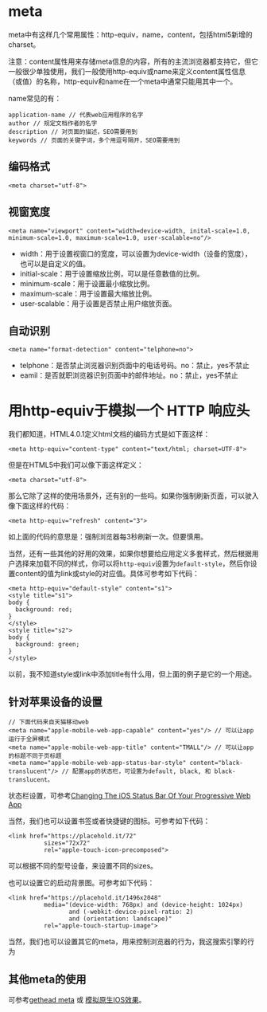 # meta

meta中有这样几个常用属性：http-equiv，name，content，包括html5新增的charset。

注意：content属性用来存储meta信息的内容，所有的主流浏览器都支持它，但它一般很少单独使用，我们一般使用http-equiv或name来定义content属性信息（或值）的名称，http-equiv和name在一个meta中通常只能用其中一个。

name常见的有：

```
application-name // 代表web应用程序的名字
author // 规定文档作者的名字
description // 对页面的描述，SEO需要用到
keywords // 页面的关键字词，多个用逗号隔开，SEO需要用到
```

## 编码格式

```
<meta charset="utf-8">
```

## 视窗宽度

```
<meta name="viewport" content="width=device-width, inital-scale=1.0, minimum-scale=1.0, maximum-scale=1.0, user-scalable=no"/>
```
* width：用于设置视窗口的宽度，可以设置为device-width（设备的宽度），也可以是自定义的值。
* initial-scale：用于设置缩放比例，可以是任意数值的比例。
* minimum-scale：用于设置最小缩放比例。
* maximum-scale：用于设置最大缩放比例。
* user-scalable：用于设置是否禁止用户缩放页面。

## 自动识别

```
<meta name="format-detection" content="telphone=no">
```

* telphone：是否禁止浏览器识别页面中的电话号码。no：禁止，yes不禁止
* eamil：是否就职浏览器识别页面中的邮件地址。no：禁止，yes不禁止

# 用http-equiv于模拟一个 HTTP 响应头

我们都知道，HTML4.0.1定义html文档的编码方式是如下面这样：

```
<meta http-equiv="content-type" content="text/html; charset=UTF-8">
```

但是在HTML5中我们可以像下面这样定义：

```
<meta charset="utf-8">
```

那么它除了这样的使用场景外，还有别的一些吗。如果你强制刷新页面，可以驶入像下面这样的代码：

```
<meta http-equiv="refresh" content="3">
```

如上面的代码的意思是：强制浏览器每3秒刷新一次。但要慎用。

当然，还有一些其他的好用的效果，如果你想要给应用定义多套样式，然后根据用户选择来加载不同的样式，你可以将`http-equiv`设置为`default-style`，然后你设置content的值为link或style的对应值。具体可参考如下代码：

```
<meta http-equiv="default-style" content="s1">
<style title="s1">
body {
  background: red;
}
</style>
<style title="s2">
body {
  background: green;
}
</style>
```

以前，我不知道style或link中添加title有什么用，但上面的例子是它的一个用途。

## 针对苹果设备的设置

```
// 下面代码来自天猫移动web
<meta name="apple-mobile-web-app-capable" content="yes"/> // 可以让app运行于全屏模式
<meta name="apple-mobile-web-app-title" content="TMALL"/> // 可以让app的标题不同于页标题
<meta name="apple-mobile-web-app-status-bar-style" content="black-translucent"/> // 配置app的状态栏，可设置为default, black, 和 black-translucent。
```
状态栏设置，可参考[Changing The iOS Status Bar Of Your Progressive Web App](https://medium.com/appscope/changing-the-ios-status-bar-of-your-progressive-web-app-9fc8fbe8e6ab)

当然，我们也可以设置书签或者快捷键的图标。可参考如下代码：

```
<link href="https://placehold.it/72"
          sizes="72x72"
          rel="apple-touch-icon-precomposed">
```

可以根据不同的型号设备，来设置不同的sizes。

也可以设置它的启动背景图。可参考如下代码：

```
<link href="https://placehold.it/1496x2048"
          media="(device-width: 768px) and (device-height: 1024px)
                 and (-webkit-device-pixel-ratio: 2)
                 and (orientation: landscape)"
          rel="apple-touch-startup-image">
```

当然，我们也可以设置其它的meta，用来控制浏览器的行为，我这搜索引擎的行为

## 其他meta的使用

可参考[gethead meta](https://github.com/joshbuchea/HEAD#meta) 或 [模拟原生IOS效果](https://gist.github.com/tfausak/2222823)。